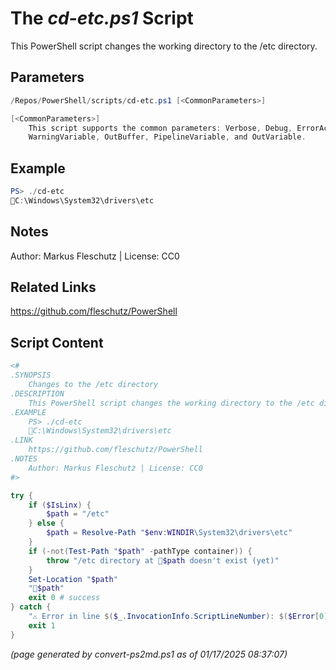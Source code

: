 The *cd-etc.ps1* Script
===========================

This PowerShell script changes the working directory to the /etc directory.

Parameters
----------
```powershell
/Repos/PowerShell/scripts/cd-etc.ps1 [<CommonParameters>]

[<CommonParameters>]
    This script supports the common parameters: Verbose, Debug, ErrorAction, ErrorVariable, WarningAction, 
    WarningVariable, OutBuffer, PipelineVariable, and OutVariable.
```

Example
-------
```powershell
PS> ./cd-etc
📂C:\Windows\System32\drivers\etc

```

Notes
-----
Author: Markus Fleschutz | License: CC0

Related Links
-------------
https://github.com/fleschutz/PowerShell

Script Content
--------------
```powershell
<#
.SYNOPSIS
	Changes to the /etc directory
.DESCRIPTION
	This PowerShell script changes the working directory to the /etc directory.
.EXAMPLE
	PS> ./cd-etc
	📂C:\Windows\System32\drivers\etc
.LINK
	https://github.com/fleschutz/PowerShell
.NOTES
	Author: Markus Fleschutz | License: CC0
#>

try {
	if ($IsLinx) {
		$path = "/etc"
	} else {
		$path = Resolve-Path "$env:WINDIR\System32\drivers\etc"
	}
	if (-not(Test-Path "$path" -pathType container)) {
		throw "/etc directory at 📂$path doesn't exist (yet)"
	}
	Set-Location "$path"
	"📂$path"
	exit 0 # success
} catch {
	"⚠️ Error in line $($_.InvocationInfo.ScriptLineNumber): $($Error[0])"
	exit 1
}
```

*(page generated by convert-ps2md.ps1 as of 01/17/2025 08:37:07)*
